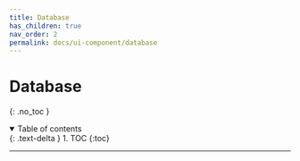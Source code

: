 ```yaml
---
title: Database
has_children: true
nav_order: 2
permalink: docs/ui-component/database
---
```


# Database
{: .no_toc }

<details open markdown="block">
  <summary>
    Table of contents
  </summary>
  {: .text-delta }
1. TOC
{:toc}
</details>

---

